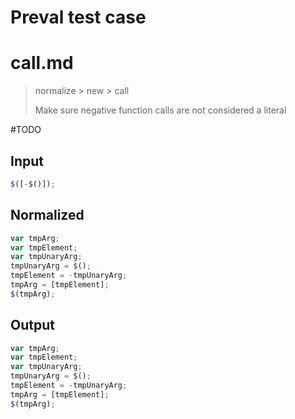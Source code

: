 # Preval test case

# call.md

> normalize > new > call
>
> Make sure negative function calls are not considered a literal

#TODO

## Input

`````js filename=intro
$([-$()]);
`````

## Normalized

`````js filename=intro
var tmpArg;
var tmpElement;
var tmpUnaryArg;
tmpUnaryArg = $();
tmpElement = -tmpUnaryArg;
tmpArg = [tmpElement];
$(tmpArg);
`````

## Output

`````js filename=intro
var tmpArg;
var tmpElement;
var tmpUnaryArg;
tmpUnaryArg = $();
tmpElement = -tmpUnaryArg;
tmpArg = [tmpElement];
$(tmpArg);
`````
